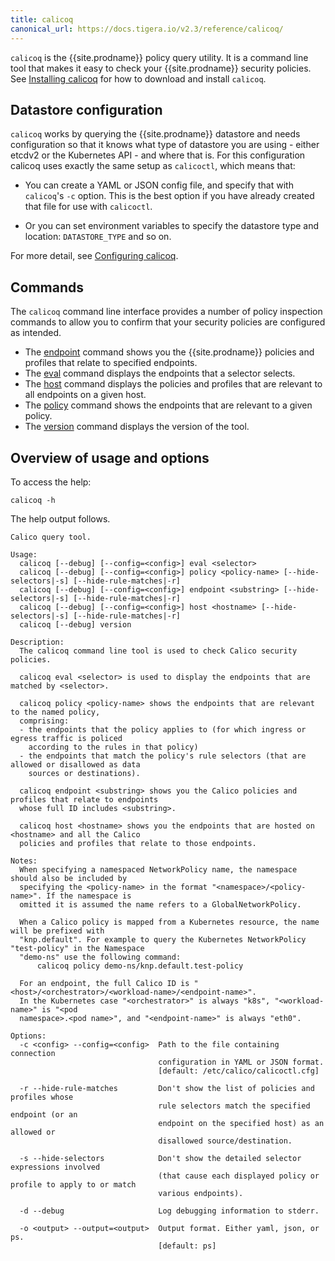 ```yaml
---
title: calicoq
canonical_url: https://docs.tigera.io/v2.3/reference/calicoq/
---
```


`calicoq` is the {{site.prodname}} policy query utility.  It is a command line tool that
makes it easy to check your {{site.prodname}} security policies.
See [Installing calicoq]({{site.baseurl}}/{{page.version}}/usage/calicoq/) for
how to download and install `calicoq`.

## Datastore configuration

`calicoq` works by querying the {{site.prodname}} datastore and needs configuration so that
it knows what type of datastore you are using - either etcdv2 or the Kubernetes
API - and where that is.  For this configuration calicoq uses exactly the same
setup as `calicoctl`, which means that:

- You can create a YAML or JSON config file, and specify that with `calicoq`'s
  `-c` option.  This is the best option if you have already created that file
  for use with `calicoctl`.

- Or you can set environment variables to specify the datastore type and
  location: `DATASTORE_TYPE` and so on.

For more detail, see
[Configuring calicoq]({{site.baseurl}}/{{page.version}}/usage/calicoq/configure/).

## Commands

The `calicoq` command line interface provides a number of policy inspection
commands to allow you to confirm that your security policies are configured
as intended.

- The [endpoint]({{site.baseurl}}/{{page.version}}/reference/calicoq/endpoint)
  command shows you the {{site.prodname}} policies and profiles that relate to specified
  endpoints.
- The [eval]({{site.baseurl}}/{{page.version}}/reference/calicoq/eval) command
  displays the endpoints that a selector selects.
- The [host]({{site.baseurl}}/{{page.version}}/reference/calicoq/host) command
  displays the policies and profiles that are relevant to all endpoints on a
  given host.
- The [policy]({{site.baseurl}}/{{page.version}}/reference/calicoq/policy)
  command shows the endpoints that are relevant to a given policy.
- The [version]({{site.baseurl}}/{{page.version}}/reference/calicoq/version)
  command displays the version of the tool.

## Overview of usage and options

To access the help:
```
calicoq -h
```

The help output follows.

```
Calico query tool.

Usage:
  calicoq [--debug] [--config=<config>] eval <selector>
  calicoq [--debug] [--config=<config>] policy <policy-name> [--hide-selectors|-s] [--hide-rule-matches|-r]
  calicoq [--debug] [--config=<config>] endpoint <substring> [--hide-selectors|-s] [--hide-rule-matches|-r]
  calicoq [--debug] [--config=<config>] host <hostname> [--hide-selectors|-s] [--hide-rule-matches|-r]
  calicoq [--debug] version

Description:
  The calicoq command line tool is used to check Calico security policies.

  calicoq eval <selector> is used to display the endpoints that are matched by <selector>.

  calicoq policy <policy-name> shows the endpoints that are relevant to the named policy,
  comprising:
  - the endpoints that the policy applies to (for which ingress or egress traffic is policed
    according to the rules in that policy)
  - the endpoints that match the policy's rule selectors (that are allowed or disallowed as data
    sources or destinations).

  calicoq endpoint <substring> shows you the Calico policies and profiles that relate to endpoints
  whose full ID includes <substring>.

  calicoq host <hostname> shows you the endpoints that are hosted on <hostname> and all the Calico
  policies and profiles that relate to those endpoints.

Notes:
  When specifying a namespaced NetworkPolicy name, the namespace should also be included by
  specifying the <policy-name> in the format "<namespace>/<policy-name>". If the namespace is
  omitted it is assumed the name refers to a GlobalNetworkPolicy.

  When a Calico policy is mapped from a Kubernetes resource, the name will be prefixed with
  "knp.default". For example to query the Kubernetes NetworkPolicy "test-policy" in the Namespace
  "demo-ns" use the following command:
      calicoq policy demo-ns/knp.default.test-policy

  For an endpoint, the full Calico ID is "<host>/<orchestrator>/<workload-name>/<endpoint-name>".
  In the Kubernetes case "<orchestrator>" is always "k8s", "<workload-name>" is "<pod
  namespace>.<pod name>", and "<endpoint-name>" is always "eth0".

Options:
  -c <config> --config=<config>  Path to the file containing connection
                                 configuration in YAML or JSON format.
                                 [default: /etc/calico/calicoctl.cfg]

  -r --hide-rule-matches         Don't show the list of policies and profiles whose
                                 rule selectors match the specified endpoint (or an
                                 endpoint on the specified host) as an allowed or
                                 disallowed source/destination.

  -s --hide-selectors            Don't show the detailed selector expressions involved
                                 (that cause each displayed policy or profile to apply to or match
                                 various endpoints).

  -d --debug                     Log debugging information to stderr.

  -o <output> --output=<output>  Output format. Either yaml, json, or ps.
                                 [default: ps]
```
